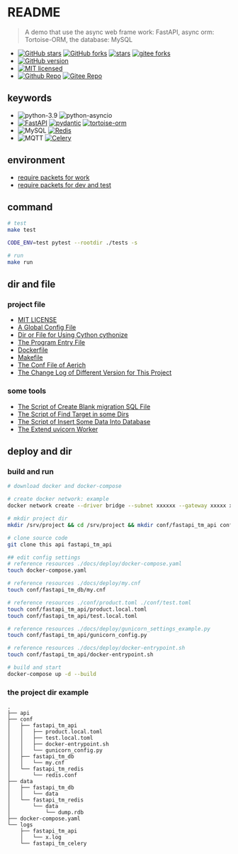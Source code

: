 # README

> A demo that use the async web frame work: FastAPI, async orm: Tortoise-ORM, the database: MySQL

- [![GitHub stars](https://img.shields.io/github/stars/panla/fastapi_tortoise_mysql.svg)](https://github.com/panla/fastapi_tortoise_mysql/stargazers) [![GitHub forks](https://img.shields.io/github/forks/panla/fastapi_tortoise_mysql.svg)](https://github.com/panla/fastapi_tortoise_mysql/network) [![stars](https://gitee.com/pankla/fastapi_tortoise_mysql/badge/star.svg?theme=dark)](https://gitee.com/pankla/fastapi_tortoise_mysql) [![gitee forks](https://gitee.com/pankla/fastapi_tortoise_mysql/badge/fork.svg?theme=dark)](https://gitee.com/pankla/fastapi_tortoise_mysql)
- [![GitHub version](https://badge.fury.io/gh/panla%2Ffastapi_tortoise_mysql.svg)](https://badge.fury.io/gh/panla%2Ffastapi_tortoise_mysql)
- [![MIT licensed](https://img.shields.io/github/license/panla/fastapi_tortoise_mysql)](https://raw.githubusercontent.com/panla/fastapi_tortoise_mysql/master/LICENSE)
- [![Github Repo](https://img.shields.io/badge/fastapi__tortoise__mysql-github-red)](https://github.com/panla/fastapi_tortoise_mysql) [![Gitee Repo](https://img.shields.io/badge/fastapi__tortoise__mysql-gitee-red)](https://gitee.com/pankla/fastapi_tortoise_mysql)

## keywords

- ![python-3.9](https://img.shields.io/badge/Python-3.10-yellowgreen) ![python-asyncio](https://img.shields.io/badge/Python-asyncio-green)
- [![FastAPI](https://img.shields.io/badge/tiangolo-FastAPI-green)](https://github.com/tiangolo/fastapi) [![pydantic](https://img.shields.io/badge/samuelcolvin-pydantic-green)](https://github.com/samuelcolvin/pydantic) [![tortoise-orm](https://img.shields.io/badge/tortoise-Tortoise--ORM-yellowgreen)](https://github.com/tortoise/tortoise-orm)
- ![MySQL](https://img.shields.io/badge/MySQL-8-yellowgreen) [![Redis](https://img.shields.io/badge/Redis-6.2-red)](https://redis.io/)
- ![MQTT](https://img.shields.io/badge/MQTT-V5-orange) [![Celery](https://img.shields.io/badge/Celery-V5-orange)](https://docs.celeryproject.org/en/stable/)

## environment

- [require packets for work](./mirrors/requirements.txt)
- [require packets for dev and test](./mirrors/requirements-dev.txt)

## command

```bash
# test
make test

CODE_ENV=test pytest --rootdir ./tests -s

# run
make run
```

## dir and file

### project file

- [MIT LICENSE](./LICENSE)
- [A Global Config File](./config.py)
- [Dir or File for Using Cython cythonize](./build.txt)
- [The Program Entry File](./server.py)
- [Dockerfile](./Dockerfile)
- [Makefile](./Makefile)
- [The Conf File of Aerich](./pyproject.toml)
- [The Change Log of Different Version for This Project](./CHANGELOG.md)

### some tools

- [The Script of Create Blank migration SQL File](./tools/create_migration_template_file.py)
- [The Script of Find Target in some Dirs](./tools/find.py)
- [The Script of Insert Some Data Into Database](./tools/insert_data.py)
- [The Extend uvicorn Worker](./tools/worker.py)

## deploy and dir

### build and run

```bash
# download docker and docker-compose

# create docker network: example
docker network create --driver bridge --subnet xxxxxx --gateway xxxxx xxxxxxxx

# mkdir project dir
mkdir /srv/project && cd /srv/project && mkdir conf/fastapi_tm_api conf/fastapi_tm_db conf/fastapi_tm_redis -p

# clone source code
git clone this api fastapi_tm_api

## edit config settings
# reference resources ./docs/deploy/docker-compose.yaml
touch docker-compose.yaml

# reference resources ./docs/deploy/my.cnf
touch conf/fastapi_tm_db/my.cnf

# reference resources ./conf/product.toml ./conf/test.toml
touch conf/fastapi_tm_api/product.local.toml
touch conf/fastapi_tm_api/test.local.toml

# reference resources ./docs/deploy/gunicorn_settings_example.py
touch conf/fastapi_tm_api/gunicorn_config.py

# reference resources ./docs/deploy/docker-entrypoint.sh
touch conf/fastapi_tm_api/docker-entrypoint.sh

# build and start
docker-compose up -d --build
```

### the project dir example

```text
.
├── api
├── conf
│   ├── fastapi_tm_api
│   │   ├── product.local.toml
│   │   ├── test.local.toml
│   │   ├── docker-entrypoint.sh
│   │   └── gunicorn_config.py
│   ├── fastapi_tm_db
│   │   └── my.cnf
│   └── fastapi_tm_redis
│       └── redis.conf
├── data
│   ├── fastapi_tm_db
│   │   └── data
│   └── fastapi_tm_redis
│       └── data
│           └── dump.rdb
├── docker-compose.yaml
└── logs
    ├── fastapi_tm_api
    │   └── x.log
    └── fastapi_tm_celery
```
